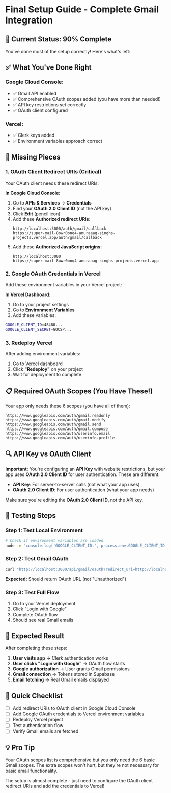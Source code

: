 # Final Setup Guide - Complete Gmail Integration

## 🎯 **Current Status: 90% Complete**

You've done most of the setup correctly! Here's what's left:

## ✅ **What You've Done Right**

### **Google Cloud Console:**
- ✅ Gmail API enabled
- ✅ Comprehensive OAuth scopes added (you have more than needed!)
- ✅ API key restrictions set correctly
- ✅ OAuth client configured

### **Vercel:**
- ✅ Clerk keys added
- ✅ Environment variables approach correct

## 🚨 **Missing Pieces**

### **1. OAuth Client Redirect URIs (Critical)**

Your OAuth client needs these redirect URIs:

**In Google Cloud Console:**
1. Go to **APIs & Services** → **Credentials**
2. Find your **OAuth 2.0 Client ID** (not the API key)
3. Click **Edit** (pencil icon)
4. Add these **Authorized redirect URIs:**
   ```
   http://localhost:3000/auth/gmail/callback
   https://super-mail-8owr0onq4-anuraaag-singhs-projects.vercel.app/auth/gmail/callback
   ```
5. Add these **Authorized JavaScript origins:**
   ```
   http://localhost:3000
   https://super-mail-8owr0onq4-anuraaag-singhs-projects.vercel.app
   ```

### **2. Google OAuth Credentials in Vercel**

Add these environment variables in your Vercel project:

**In Vercel Dashboard:**
1. Go to your project settings
2. Go to **Environment Variables**
3. Add these variables:

```bash
GOOGLE_CLIENT_ID=48480...
GOOGLE_CLIENT_SECRET=GOCSP...
```

### **3. Redeploy Vercel**

After adding environment variables:
1. Go to Vercel dashboard
2. Click **"Redeploy"** on your project
3. Wait for deployment to complete

## 📋 **Required OAuth Scopes (You Have These!)**

Your app only needs these 6 scopes (you have all of them):
```
https://www.googleapis.com/auth/gmail.readonly
https://www.googleapis.com/auth/gmail.modify
https://www.googleapis.com/auth/gmail.send
https://www.googleapis.com/auth/gmail.compose
https://www.googleapis.com/auth/userinfo.email
https://www.googleapis.com/auth/userinfo.profile
```

## 🔍 **API Key vs OAuth Client**

**Important:** You're configuring an **API Key** with website restrictions, but your app uses **OAuth 2.0 Client ID** for user authentication. These are different:

- **API Key**: For server-to-server calls (not what your app uses)
- **OAuth 2.0 Client ID**: For user authentication (what your app needs)

Make sure you're editing the **OAuth 2.0 Client ID**, not the API key.

## 🧪 **Testing Steps**

### **Step 1: Test Local Environment**
```bash
# Check if environment variables are loaded
node -e "console.log('GOOGLE_CLIENT_ID:', process.env.GOOGLE_CLIENT_ID ? 'Set' : 'Not set')"
```

### **Step 2: Test Gmail OAuth**
```bash
curl "http://localhost:3000/api/gmail/oauth?redirect_uri=http://localhost:3000/auth/gmail/callback"
```
**Expected:** Should return OAuth URL (not "Unauthorized")

### **Step 3: Test Full Flow**
1. Go to your Vercel deployment
2. Click "Login with Google"
3. Complete OAuth flow
4. Should see real Gmail emails

## 🎉 **Expected Result**

After completing these steps:

1. **User visits app** → Clerk authentication works
2. **User clicks "Login with Google"** → OAuth flow starts
3. **Google authorization** → User grants Gmail permissions
4. **Gmail connection** → Tokens stored in Supabase
5. **Email fetching** → Real Gmail emails displayed

## 🚀 **Quick Checklist**

- [ ] Add redirect URIs to OAuth client in Google Cloud Console
- [ ] Add Google OAuth credentials to Vercel environment variables
- [ ] Redeploy Vercel project
- [ ] Test authentication flow
- [ ] Verify Gmail emails are fetched

## 💡 **Pro Tip**

Your OAuth scopes list is comprehensive but you only need the 6 basic Gmail scopes. The extra scopes won't hurt, but they're not necessary for basic email functionality.

The setup is almost complete - just need to configure the OAuth client redirect URIs and add the credentials to Vercel!
